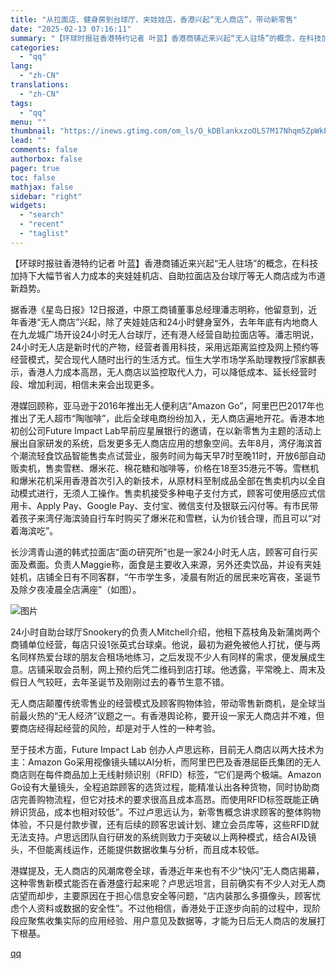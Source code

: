 ```yaml
---
title: "从拉面店、健身房到台球厅、夹娃娃店，香港兴起“无人商店”，带动新零售"
date: "2025-02-13 07:16:11"
summary: "【环球时报驻香港特约记者 叶蓝】香港商铺近来兴起“无人驻场”的概念，在科技加持下大幅节省人力成本的夹..."
categories:
  - "qq"
lang:
  - "zh-CN"
translations:
  - "zh-CN"
tags:
  - "qq"
menu: ""
thumbnail: "https://inews.gtimg.com/om_ls/O_kDBlankxzoOLS7M17Nhqm5ZpWkEnstQOHn_SGyDj2dwAA_640360/0"
lead: ""
comments: false
authorbox: false
pager: true
toc: false
mathjax: false
sidebar: "right"
widgets:
  - "search"
  - "recent"
  - "taglist"
---
```


【环球时报驻香港特约记者 叶蓝】香港商铺近来兴起“无人驻场”的概念，在科技加持下大幅节省人力成本的夹娃娃机店、自助拉面店及台球厅等无人商店成为市道新趋势。

据香港《星岛日报》12日报道，中原工商铺董事总经理潘志明称，他留意到，近年香港“无人商店”兴起，除了夹娃娃店和24小时健身室外，去年年底有内地商人在九龙城广场开设24小时无人台球厅，还有港人经营自助拉面店等。潘志明说，24小时无人店是新时代的产物，经营者善用科技，采用远距离监控及网上预约等经营模式，契合现代人随时出行的生活方式。恒生大学市场学系助理教授邝家麒表示，香港人力成本高昂，无人商店以监控取代人力，可以降低成本、延长经营时段、增加利润，相信未来会出现更多。

港媒回顾称，亚马逊于2016年推出无人便利店“Amazon Go”，阿里巴巴2017年也推出了无人超市“陶咖啡”，此后全球电商纷纷加入，无人商店遍地开花。香港本地初创公司Future Impact Lab早前应星展银行的邀请，在以新零售为主题的活动上展出自家研发的系统，启发更多无人商店应用的想象空间。去年8月，湾仔海滨首个潮流轻食饮品智能售卖点试营业，服务时间为每天早7时至晚11时，开放6部自动贩卖机，售卖雪糕、爆米花、棉花糖和咖啡等，价格在18至35港元不等。雪糕机和爆米花机采用香港首次引入的新技术，从原材料至制成品全部在售卖机内以全自动模式进行，无须人工操作。售卖机接受多种电子支付方式，顾客可使用感应式信用卡、Apply Pay、Google Pay、支付宝、微信支付及银联云闪付等。有市民带着孩子来湾仔海滨骑自行车时购买了爆米花和雪糕，认为价钱合理，而且可以“对着海滨吃”。

长沙湾青山道的韩式拉面店“面の研究所”也是一家24小时无人店，顾客可自行买面及煮面。负责人Maggie称，面食是主要收入来源，另外还卖饮品，并设有夹娃娃机，店铺全日有不同客群，“午市学生多，凌晨有附近的居民来吃宵夜，圣诞节及除夕夜凌晨全店满座”（如图）。

![图片](https://inews.gtimg.com/om_bt/O5qcrGl-vLDBdszPvat6_1xbJhV8e-I59mB2LiiPYHk1sAA/641)

24小时自助台球厅Snookery的负责人Mitchell介绍，他租下荔枝角及新蒲岗两个商铺单位经营，每店只设1张英式台球桌。他说，最初为避免被他人打扰，便与两名同样热爱台球的朋友合租场地练习，之后发现不少人有同样的需求，便发展成生意。店铺采取会员制，网上预约后凭二维码到店打球。他透露，平常晚上、周末及假日人气较旺，去年圣诞节及刚刚过去的春节生意不错。

无人商店颠覆传统零售业的经营模式及顾客购物体验，带动零售新商机，是全球当前最火热的“无人经济”议题之一。有香港舆论称，要开设一家无人商店并不难，但要商店经得起经营的风险，却是对于人性的一种考验。

至于技术方面，Future Impact Lab 创办人卢思远称，目前无人商店以两大技术为主：Amazon Go采用视像镜头辅以AI分析，而阿里巴巴及香港屈臣氏集团的无人商店则在每件商品加上无线射频识别（RFID）标签，“它们是两个极端。Amazon Go设有大量镜头，全程追踪顾客的选货过程，能精准认出各种货物，同时协助商店完善购物流程，但它对技术的要求很高且成本高昂。而使用RFID标签既能正确辨识货品，成本也相对较低”。不过卢思远认为，新零售概念讲求顾客的整体购物体验，不只是付款步骤，还有后续的顾客忠诚计划、建立会员库等，这些RFID就无法支持。卢思远团队自行研发的系统则致力于突破以上两种模式，结合AI及镜头，不但能离线运作，还能提供数据收集与分析，而且成本较低。

港媒提及，无人商店的风潮席卷全球，香港近年来也有不少“快闪”无人商店揭幕，这种零售新模式能否在香港盛行起来呢？卢思远坦言，目前确实有不少人对无人商店望而却步，主要原因在于担心信息安全等问题，“店内装那么多摄像头，顾客忧虑个人资料或数据的安全性”。不过他相信，香港处于正逐步向前的过程中，现阶段应聚焦收集实际的应用经验、用户意见及数据等，才能为日后无人商店的发展打下根基。

[qq](https://new.qq.com/rain/a/20250213A011UI00)
